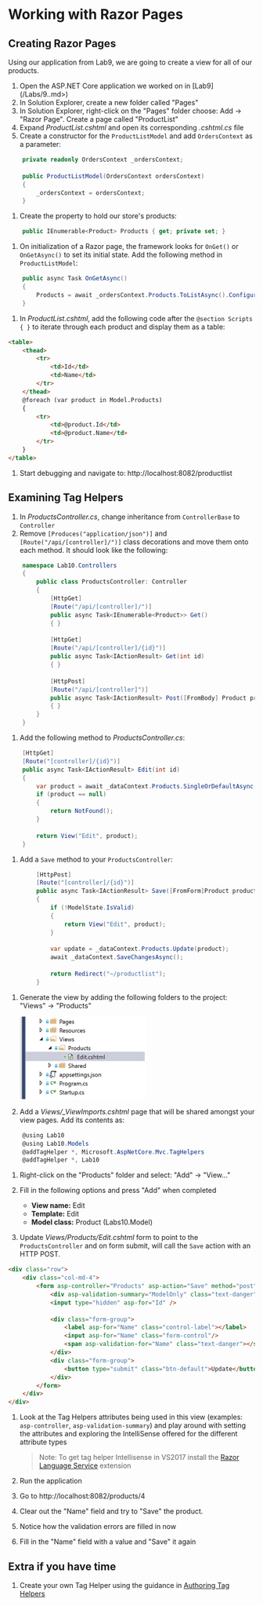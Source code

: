 # Working with Razor Pages

## Creating Razor Pages

Using our application from Lab9, we are going to create a view for all of our products.

1. Open the ASP.NET Core application we worked on in [Lab9](/Labs/9.<INSERT SLIDE TITLE HERE>.md>)
1. In Solution Explorer, create a new folder called "Pages"
1. In Solution Explorer, right-click on the "Pages" folder choose: Add -> "Razor Page". Create a page called "ProductList"
1. Expand _ProductList.cshtml_ and open its corresponding _.cshtml.cs_ file
1. Create a constructor for the `ProductListModel` and add `OrdersContext` as a parameter:
```cs
    private readonly OrdersContext _ordersContext;

    public ProductListModel(OrdersContext ordersContext)
    {
        _ordersContext = ordersContext;
    }
```

1. Create the property to hold our store's products:

```cs
    public IEnumerable<Product> Products { get; private set; }
```

1. On initialization of a Razor page, the framework looks for `OnGet()` or `OnGetAsync()` to set its initial state. Add the following method in `ProductListModel`:
```cs
    public async Task OnGetAsync()
    {
        Products = await _ordersContext.Products.ToListAsync().ConfigureAwait(false);
    }
```

1. In _ProductList.cshtml_, add the following code after the `@section Scripts { }` to iterate through each product and display them as a table:
```html
<table>
    <thead>
        <tr>
            <td>Id</td>
            <td>Name</td>
        </tr>
    </thead>
    @foreach (var product in Model.Products)
    {
        <tr>
            <td>@product.Id</td>
            <td>@product.Name</td>
        </tr>
    }
</table>
```

1. Start debugging and navigate to: http://localhost:8082/productlist

## Examining Tag Helpers

1. In  _ProductsController.cs_, change inheritance from `ControllerBase` to `Controller`
1. Remove `[Produces("application/json")]` and `[Route("/api/[controller]/")]` class decorations and move them onto each method.  It should look like the following:
```cs
    namespace Lab10.Controllers
    {
        public class ProductsController: Controller
        {
            [HttpGet]
            [Route("/api/[controller]/")]
            public async Task<IEnumerable<Product>> Get()
            { }

            [HttpGet]
            [Route("/api/[controller]/{id}")]
            public async Task<IActionResult> Get(int id)
            { }

            [HttpPost]
            [Route("/api/[controller]")]
            public async Task<IActionResult> Post([FromBody] Product product)
            { }
        }
    }
```

1. Add the following method to _ProductsController.cs_:
```cs
    [HttpGet]
    [Route("[controller]/{id}")]
    public async Task<IActionResult> Edit(int id)
    {
        var product = await _dataContext.Products.SingleOrDefaultAsync(p => p.Id == id);
        if (product == null)
        {
            return NotFound();
        }

        return View("Edit", product);
    }
```
1. Add a `Save` method to your `ProductsController`:
```cs
        [HttpPost]
        [Route("[controller]/{id}")]
        public async Task<IActionResult> Save([FromForm]Product product)
        {
            if (!ModelState.IsValid)
            {
                return View("Edit", product);
            }

            var update = _dataContext.Products.Update(product);
            await _dataContext.SaveChangesAsync();

            return Redirect("~/productlist");
        }
```

1. Generate the view by adding the following folders to the project: "Views" -> "Products"

    ![image](Images/views-products-folder.png)

1. Add a _Views/\_ViewImports.cshtml_ page that will be shared amongst your view pages.  Add its contents as:
```cs
    @using Lab10
    @using Lab10.Models
    @addTagHelper *, Microsoft.AspNetCore.Mvc.TagHelpers
    @addTagHelper *, Lab10
```

1. Right-click on the "Products" folder and select: "Add" -> "View..."
1. Fill in the following options and press "Add" when completed
    * __View name:__ Edit
    * __Template:__ Edit
    * __Model class:__ Product (Labs10.Model)

1. Update _Views/Products/Edit.cshtml_ form to point to the `ProductsController` and on form submit, will call the `Save` action with an HTTP POST.

```html
<div class="row">
    <div class="col-md-4">
        <form asp-controller="Products" asp-action="Save" method="post">
            <div asp-validation-summary="ModelOnly" class="text-danger"></div>
            <input type="hidden" asp-for="Id" />

            <div class="form-group">
                <label asp-for="Name" class="control-label"></label>
                <input asp-for="Name" class="form-control"/>
                <span asp-validation-for="Name" class="text-danger"></span>
            </div>
            <div class="form-group">
                <button type="submit" class="btn-default">Update</button>
            </div>
        </form>
    </div>
</div>
```
1. Look at the Tag Helpers attributes being used in this view (examples: `asp-controller`, `asp-validation-summary`) and play around with setting the attributes and exploring the IntelliSense offered for the different attribute types
    > Note: To get tag helper Intellisense in VS2017 install the [Razor Language Service](https://aka.ms/razorlangsvc) extension

1. Run the application
1. Go to http://localhost:8082/products/4
1. Clear out the "Name" field and try to "Save" the product.
1. Notice how the validation errors are filled in now
1. Fill in the "Name" field with a value and "Save" it again

## Extra if you have time
1. Create your own Tag Helper using the guidance in [Authoring Tag Helpers](https://docs.microsoft.com/en-us/aspnet/core/mvc/views/tag-helpers/authoring)
